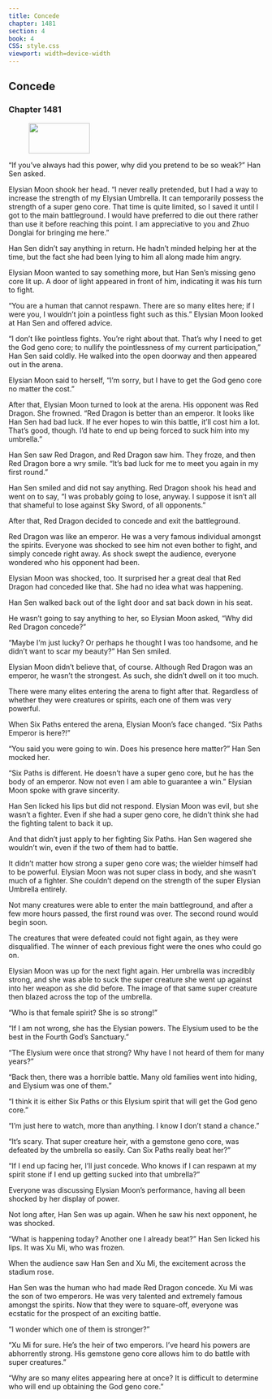 ```yaml
---
title: Concede
chapter: 1481
section: 4
book: 4
CSS: style.css
viewport: width=device-width
---
```


## Concede

### Chapter 1481

<figure>
	<img src="../Images/gem.gif" alt="" id="gem" width="120" height="60" />
</figure>

“If you’ve always had this power, why did you pretend to be so weak?” Han Sen asked.

Elysian Moon shook her head. “I never really pretended, but I had a way to increase the strength of my Elysian Umbrella. It can temporarily possess the strength of a super geno core. That time is quite limited, so I saved it until I got to the main battleground. I would have preferred to die out there rather than use it before reaching this point. I am appreciative to you and Zhuo Donglai for bringing me here.”

Han Sen didn’t say anything in return. He hadn’t minded helping her at the time, but the fact she had been lying to him all along made him angry.

Elysian Moon wanted to say something more, but Han Sen’s missing geno core lit up. A door of light appeared in front of him, indicating it was his turn to fight.

“You are a human that cannot respawn. There are so many elites here; if I were you, I wouldn’t join a pointless fight such as this.” Elysian Moon looked at Han Sen and offered advice.

“I don’t like pointless fights. You’re right about that. That’s why I need to get the God geno core; to nullify the pointlessness of my current participation,” Han Sen said coldly. He walked into the open doorway and then appeared out in the arena.

Elysian Moon said to herself, “I’m sorry, but I have to get the God geno core no matter the cost.”

After that, Elysian Moon turned to look at the arena. His opponent was Red Dragon. She frowned. “Red Dragon is better than an emperor. It looks like Han Sen had bad luck. If he ever hopes to win this battle, it’ll cost him a lot. That’s good, though. I’d hate to end up being forced to suck him into my umbrella.”

Han Sen saw Red Dragon, and Red Dragon saw him. They froze, and then Red Dragon bore a wry smile. “It’s bad luck for me to meet you again in my first round.”

Han Sen smiled and did not say anything. Red Dragon shook his head and went on to say, “I was probably going to lose, anyway. I suppose it isn’t all that shameful to lose against Sky Sword, of all opponents.”

After that, Red Dragon decided to concede and exit the battleground.

Red Dragon was like an emperor. He was a very famous individual amongst the spirits. Everyone was shocked to see him not even bother to fight, and simply concede right away. As shock swept the audience, everyone wondered who his opponent had been.

Elysian Moon was shocked, too. It surprised her a great deal that Red Dragon had conceded like that. She had no idea what was happening.

Han Sen walked back out of the light door and sat back down in his seat.

He wasn’t going to say anything to her, so Elysian Moon asked, “Why did Red Dragon concede?”

“Maybe I’m just lucky? Or perhaps he thought I was too handsome, and he didn’t want to scar my beauty?” Han Sen smiled.

Elysian Moon didn’t believe that, of course. Although Red Dragon was an emperor, he wasn’t the strongest. As such, she didn’t dwell on it too much.

There were many elites entering the arena to fight after that. Regardless of whether they were creatures or spirits, each one of them was very powerful.

When Six Paths entered the arena, Elysian Moon’s face changed. “Six Paths Emperor is here?!”

“You said you were going to win. Does his presence here matter?” Han Sen mocked her.

“Six Paths is different. He doesn’t have a super geno core, but he has the body of an emperor. Now not even I am able to guarantee a win.” Elysian Moon spoke with grave sincerity.

Han Sen licked his lips but did not respond. Elysian Moon was evil, but she wasn’t a fighter. Even if she had a super geno core, he didn’t think she had the fighting talent to back it up.

And that didn’t just apply to her fighting Six Paths. Han Sen wagered she wouldn’t win, even if the two of them had to battle.

It didn’t matter how strong a super geno core was; the wielder himself had to be powerful. Elysian Moon was not super class in body, and she wasn’t much of a fighter. She couldn’t depend on the strength of the super Elysian Umbrella entirely.

Not many creatures were able to enter the main battleground, and after a few more hours passed, the first round was over. The second round would begin soon.

The creatures that were defeated could not fight again, as they were disqualified. The winner of each previous fight were the ones who could go on.

Elysian Moon was up for the next fight again. Her umbrella was incredibly strong, and she was able to suck the super creature she went up against into her weapon as she did before. The image of that same super creature then blazed across the top of the umbrella.

“Who is that female spirit? She is so strong!”

“If I am not wrong, she has the Elysian powers. The Elysium used to be the best in the Fourth God’s Sanctuary.”

“The Elysium were once that strong? Why have I not heard of them for many years?”

“Back then, there was a horrible battle. Many old families went into hiding, and Elysium was one of them.”

“I think it is either Six Paths or this Elysium spirit that will get the God geno core.”

“I’m just here to watch, more than anything. I know I don’t stand a chance.”

“It’s scary. That super creature heir, with a gemstone geno core, was defeated by the umbrella so easily. Can Six Paths really beat her?”

“If I end up facing her, I’ll just concede. Who knows if I can respawn at my spirit stone if I end up getting sucked into that umbrella?”

Everyone was discussing Elysian Moon’s performance, having all been shocked by her display of power.

Not long after, Han Sen was up again. When he saw his next opponent, he was shocked.

“What is happening today? Another one I already beat?” Han Sen licked his lips. It was Xu Mi, who was frozen.

When the audience saw Han Sen and Xu Mi, the excitement across the stadium rose.

Han Sen was the human who had made Red Dragon concede. Xu Mi was the son of two emperors. He was very talented and extremely famous amongst the spirits. Now that they were to square-off, everyone was ecstatic for the prospect of an exciting battle.

“I wonder which one of them is stronger?”

“Xu Mi for sure. He’s the heir of two emperors. I’ve heard his powers are abhorrently strong. His gemstone geno core allows him to do battle with super creatures.”

“Why are so many elites appearing here at once? It is difficult to determine who will end up obtaining the God geno core.”